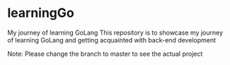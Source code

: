 # learningGo
My journey of learning GoLang
This repository is to showcase my journey of learning GoLang and getting acquainted with back-end development

Note: Please change the branch to master to see the actual project
